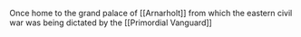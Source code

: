 Once home to the grand palace of [[Arnarholt]] from which the eastern civil war was being dictated by the [[Primordial Vanguard]]
